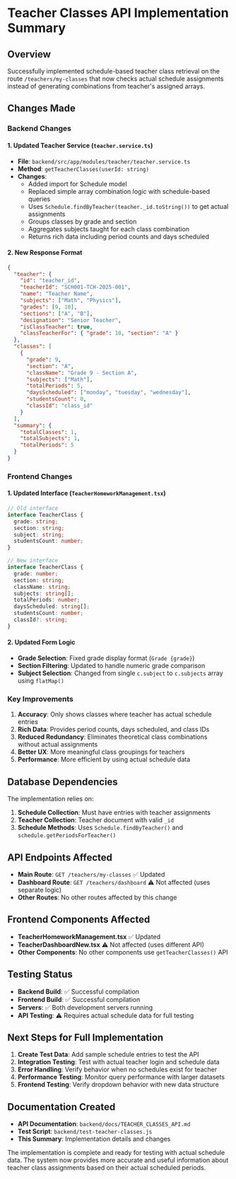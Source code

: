# Teacher Classes API Implementation Summary

## Overview
Successfully implemented schedule-based teacher class retrieval on the route `/teachers/my-classes` that now checks actual schedule assignments instead of generating combinations from teacher's assigned arrays.

## Changes Made

### Backend Changes

#### 1. Updated Teacher Service (`teacher.service.ts`)
- **File**: `backend/src/app/modules/teacher/teacher.service.ts`
- **Method**: `getTeacherClasses(userId: string)`
- **Changes**:
  - Added import for Schedule model
  - Replaced simple array combination logic with schedule-based queries
  - Uses `Schedule.findByTeacher(teacher._id.toString())` to get actual assignments
  - Groups classes by grade and section
  - Aggregates subjects taught for each class combination
  - Returns rich data including period counts and days scheduled

#### 2. New Response Format
```json
{
  "teacher": {
    "id": "teacher_id",
    "teacherId": "SCH001-TCH-2025-001",
    "name": "Teacher Name",
    "subjects": ["Math", "Physics"],
    "grades": [9, 10],
    "sections": ["A", "B"],
    "designation": "Senior Teacher",
    "isClassTeacher": true,
    "classTeacherFor": { "grade": 10, "section": "A" }
  },
  "classes": [
    {
      "grade": 9,
      "section": "A", 
      "className": "Grade 9 - Section A",
      "subjects": ["Math"],
      "totalPeriods": 5,
      "daysScheduled": ["monday", "tuesday", "wednesday"],
      "studentsCount": 0,
      "classId": "class_id"
    }
  ],
  "summary": {
    "totalClasses": 1,
    "totalSubjects": 1,
    "totalPeriods": 5
  }
}
```

### Frontend Changes

#### 1. Updated Interface (`TeacherHomeworkManagement.tsx`)
```typescript
// Old interface
interface TeacherClass {
  grade: string;
  section: string;
  subject: string;
  studentsCount: number;
}

// New interface
interface TeacherClass {
  grade: number;
  section: string;
  className: string;
  subjects: string[];
  totalPeriods: number;
  daysScheduled: string[];
  studentsCount: number;
  classId?: string;
}
```

#### 2. Updated Form Logic
- **Grade Selection**: Fixed grade display format (`Grade {grade}`)
- **Section Filtering**: Updated to handle numeric grade comparison
- **Subject Selection**: Changed from single `c.subject` to `c.subjects` array using `flatMap()`

### Key Improvements

1. **Accuracy**: Only shows classes where teacher has actual schedule entries
2. **Rich Data**: Provides period counts, days scheduled, and class IDs
3. **Reduced Redundancy**: Eliminates theoretical class combinations without actual assignments
4. **Better UX**: More meaningful class groupings for teachers
5. **Performance**: More efficient by using actual schedule data

## Database Dependencies

The implementation relies on:
1. **Schedule Collection**: Must have entries with teacher assignments
2. **Teacher Collection**: Teacher document with valid `_id`
3. **Schedule Methods**: Uses `Schedule.findByTeacher()` and `schedule.getPeriodsForTeacher()`

## API Endpoints Affected

- **Main Route**: `GET /teachers/my-classes` ✅ Updated
- **Dashboard Route**: `GET /teachers/dashboard` ⚠️ Not affected (uses separate logic)
- **Other Routes**: No other routes affected by this change

## Frontend Components Affected

- **TeacherHomeworkManagement.tsx** ✅ Updated
- **TeacherDashboardNew.tsx** ⚠️ Not affected (uses different API)
- **Other Components**: No other components use `getTeacherClasses()` API

## Testing Status

- **Backend Build**: ✅ Successful compilation
- **Frontend Build**: ✅ Successful compilation  
- **Servers**: ✅ Both development servers running
- **API Testing**: ⚠️ Requires actual schedule data for full testing

## Next Steps for Full Implementation

1. **Create Test Data**: Add sample schedule entries to test the API
2. **Integration Testing**: Test with actual teacher login and schedule data
3. **Error Handling**: Verify behavior when no schedules exist for teacher
4. **Performance Testing**: Monitor query performance with larger datasets
5. **Frontend Testing**: Verify dropdown behavior with new data structure

## Documentation Created

- **API Documentation**: `backend/docs/TEACHER_CLASSES_API.md`
- **Test Script**: `backend/test-teacher-classes.js`
- **This Summary**: Implementation details and changes

The implementation is complete and ready for testing with actual schedule data. The system now provides more accurate and useful information about teacher class assignments based on their actual scheduled periods.